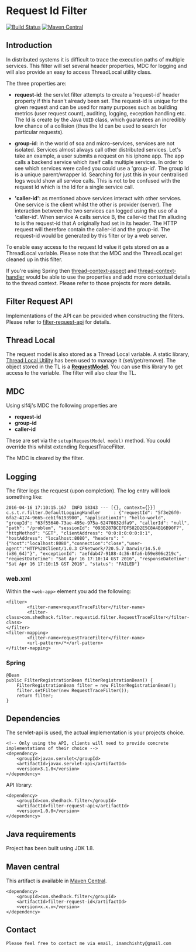 # Request Id Filter

[![Build Status](https://travis-ci.org/imamchishty/filter-request-id.svg?branch=master "filter-request-id")](https://travis-ci.org/imamchishty/filter-request-id) [![Maven Central](https://maven-badges.herokuapp.com/maven-central/com.shedhack.filter/filter-request-id/badge.svg?style=plastic)](https://maven-badges.herokuapp.com/maven-central/com.shedhack.filter/filter-request-id)

## Introduction
In distributed systems it is difficult to trace the execution paths of multiple services.
This filter will set several header properties, MDC for logging and will also provide an easy to access ThreadLocal utility class.

The three properties are:

- __request-id__: the servlet filter attempts to create a 'request-id' header property 
if this hasn't already been set. The request-id is unique for the given request and can be used
for many purposes such as building metrics (user request count), auditing,
logging, exception handling etc. The Id is create by the Java `UUID` class, which guarantees an
incredibly low chance of a collision (thus the Id can be used to search for particular requests).

- __group-id__: in the world of soa and micro-services, services are not isolated. Services almost
always call other distributed services. Let's take an example, a user submits a request on his
iphone app. The app calls a backend service which itself calls multiple services. In order to see
which services were called you could use a 'group-id'. The group Id is a unique parent/wrapper Id.
Searching for just this in your centralised logs would show all service calls. This is not to be
confused with the request Id which is the Id for a single service call.

- __'caller-id'__: as mentioned above services interact with other services. One service is the client
whilst the other is provider (server). The interaction between the two services can logged
using the use of a 'caller-id'. When service A calls service B, the caller-id that I'm
alluding to is the request-id that A originally had set in its header. The HTTP request
will therefore contain the caller-id and the group-id. The request-id would be generated by this
filter or by a web server.
 
To enable easy access to the request Id value it gets stored on as a ThreadLocal variable.
Please note that the MDC and the ThreadLocal get cleaned up in this filter.

If you're using Spring then [thread-context-aspect](https://github.com/imamchishty/thread-context-aspect) and [thread-context-handler](https://github.com/imamchishty/thread-context-handler) would be able to use the properties and add more contextual details to the thread context. Please refer to those projects for more details.

## Filter Request API

Implementations of the API can be provided when constructing the filters. Please refer to [filter-request-api](https://github.com/imamchishty/filter-request-api) for details.

## Thread Local

The request model is also stored as a Thread Local variable. A static library, 
[Thread Local Utility](https://github.com/imamchishty/filter-request-api/blob/master/src/main/java/com/shedhack/filter/api/threadlocal/RequestThreadLocalHelper.java) has been used to manage it (set/get/remove). 
The object stored in the TL is a [__RequestModel__](https://github.com/imamchishty/filter-request-api/blob/master/src/main/java/com/shedhack/filter/api/model/DefaultRequestModel.java).
You can use this library to get access to the variable. The filter will also clear the TL. 

## MDC

Using slf4j's MDC the following properties are 

- __request-id__
- __group-id__
- __caller-id__

These are set via the `setup(RequestModel model)` method. You could override this whilst extending RequestTraceFilter. 

The MDC is cleared by the filter.

## Logging

The filter logs the request (upon completion). The log entry will look something like:

`2016-04-16 17:10:15.167  INFO 18343 --- [{}, context={}}] c.s.t.r.filter.DefaultLoggingHandler     : {"requestId": "5f3e26f0-6fa2-4174-9665-ceb1f6193900", "applicationId": "hello-world", "groupId": "63f55640-73ae-495e-975a-62470832dfa9", "callerId": "null", "path": "/problem", "sessionId": "093B287BCEFDF582D2E5C8A4B16B90F7", "httpMethod": "GET", "clientAddress": "0:0:0:0:0:0:0:1", "hostAddress": "localhost:8080", "headers": "{"host":"localhost:8080","connection":"close","user-agent":"HTTP%20Client/1.0.3 CFNetwork/720.5.7 Darwin/14.5.0 (x86_64)"}", "exceptionId": "aefdab47-9188-4c36-8fa6-b59e806c219c", "requestDateTime": "Sat Apr 16 17:10:14 GST 2016", "responseDateTime": "Sat Apr 16 17:10:15 GST 2016", "status": "FAILED"}`


### web.xml

Within the `<web-app>` element you add the following:

	<filter> 
    		<filter-name>requestTraceFilter</filter-name>
    		<filter-class>com.shedhack.filter.requestid.filter.RequestTraceFilter</filter-class> 
  	</filter> 
  	<filter-mapping> 
    		<filter-name>requestTraceFilter</filter-name>
    		<url-pattern>/*</url-pattern> 
  	</filter-mapping> 

### Spring

    @Bean
    public FilterRegistrationBean filterRegistrationBean() {
        FilterRegistrationBean filter = new FilterRegistrationBean();
        filter.setFilter(new RequestTraceFilter());
        return filter;
    }

## Dependencies

The servlet-api is used, the actual implementation is your projects choice.

    <!-- Only using the API, clients will need to provide concrete implementations of their choice -->
    <dependency>
        <groupId>javax.servlet</groupId>
        <artifactId>javax.servlet-api</artifactId>
        <version>3.1.0</version>
    </dependency>
    
API library:
    
    <dependency>
        <groupId>com.shedhack.filter</groupId>
        <artifactId>filter-request-api</artifactId>
        <version>1.0.0</version>
    </dependency>

        
## Java requirements

Project has been built using JDK 1.8.

## Maven central

This artifact is available in [Maven Central](https://maven-badges.herokuapp.com/maven-central/com.shedhack.filter/filter-request-id).
 
    <dependency>
        <groupId>com.shedhack.filter</groupId>
        <artifactId>filter-request-id</artifactId>
        <version>x.x.x</version>
    </dependency>    


Contact
-------

	Please feel free to contact me via email, imamchishty@gmail.com

